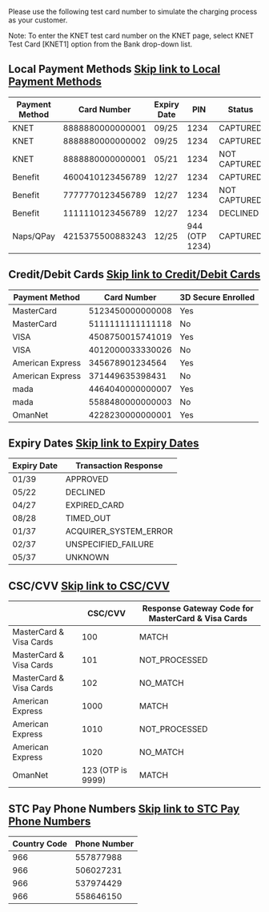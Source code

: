 Please use the following test card number to simulate the charging process as your customer.

Note: To enter the KNET test card number on the KNET page, select KNET Test Card \[KNET1\] option from the Bank drop-down list.

## Local Payment Methods   [Skip link to Local Payment Methods](https://developers.tap.company/reference/testing-cards\#local-payment-methods)

| Payment Method | Card Number | Expiry Date | PIN | Status |
| --- | --- | --- | --- | --- |
| KNET | 8888880000000001 | 09/25 | 1234 | CAPTURED |
| KNET | 8888880000000002 | 09/25 | 1234 | CAPTURED |
| KNET | 8888880000000001 | 05/21 | 1234 | NOT CAPTURED |
| Benefit | 4600410123456789 | 12/27 | 1234 | CAPTURED |
| Benefit | 7777770123456789 | 12/27 | 1234 | NOT CAPTURED |
| Benefit | 1111110123456789 | 12/27 | 1234 | DECLINED |
| Naps/QPay | 4215375500883243 | 12/25 | 944 (OTP 1234) | CAPTURED |

## Credit/Debit Cards   [Skip link to Credit/Debit Cards](https://developers.tap.company/reference/testing-cards\#creditdebit-cards)

| Payment Method | Card Number | 3D Secure Enrolled |
| --- | --- | --- |
| MasterCard | 5123450000000008 | Yes |
| MasterCard | 5111111111111118 | No |
| VISA | 4508750015741019 | Yes |
| VISA | 4012000033330026 | No |
| American Express | 345678901234564 | Yes |
| American Express | 371449635398431 | No |
| mada | 4464040000000007 | Yes |
| mada | 5588480000000003 | No |
| OmanNet | 4228230000000001 | Yes |

## Expiry Dates   [Skip link to Expiry Dates](https://developers.tap.company/reference/testing-cards\#expiry-dates)

| Expiry Date | Transaction Response |
| --- | --- |
| 01/39 | APPROVED |
| 05/22 | DECLINED |
| 04/27 | EXPIRED\_CARD |
| 08/28 | TIMED\_OUT |
| 01/37 | ACQUIRER\_SYSTEM\_ERROR |
| 02/37 | UNSPECIFIED\_FAILURE |
| 05/37 | UNKNOWN |

## CSC/CVV   [Skip link to CSC/CVV](https://developers.tap.company/reference/testing-cards\#csccvv)

|  | CSC/CVV | Response Gateway Code for MasterCard & Visa Cards |
| --- | --- | --- |
| MasterCard & Visa Cards | 100 | MATCH |
| MasterCard & Visa Cards | 101 | NOT\_PROCESSED |
| MasterCard & Visa Cards | 102 | NO\_MATCH |
| American Express | 1000 | MATCH |
| American Express | 1010 | NOT\_PROCESSED |
| American Express | 1020 | NO\_MATCH |
| OmanNet | 123 (OTP is 9999) | MATCH |

## STC Pay Phone Numbers   [Skip link to STC Pay Phone Numbers](https://developers.tap.company/reference/testing-cards\#stc-pay-phone-numbers)

| Country Code | Phone Number |
| --- | --- |
| 966 | 557877988 |
| 966 | 506027231 |
| 966 | 537974429 |
| 966 | 558646150 |